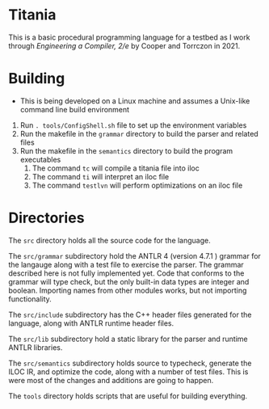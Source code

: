 # Titania
This is a basic procedural programming language for a testbed as I work through _Engineering a Compiler, 2/e_ by Cooper and Torrczon in 2021.

# Building
- This is being developed on a Linux machine and assumes a Unix-like command line build 
environment
1. Run `. tools/ConfigShell.sh` file to set up the environment variables
1. Run the makefile in the `grammar` directory to build the parser and related files
1. Run the makefile in the `semantics` directory to build the program executables
   1. The command `tc` will compile a titania file into iloc
   1. The command `ti` will interpret an iloc file
   1. The command `testlvn` will perform optimizations on an iloc file

# Directories
The `src` directory holds all the source code for the language.  

The `src/grammar` subdirectory hold the ANTLR 4 (version 4.7.1 ) grammar for the langauge 
along with a test file to exercise the parser.  The grammar described here is not fully 
implemented yet.  Code that conforms to the grammar will type check, but the only built-in
data types are integer and boolean.  Importing names from other modules works, but not 
importing functionality.

The `src/include` subdirectory has the C++ header files generated for the language, along 
with ANTLR runtime header files.  

The `src/lib` subdirectory hold a static library for the parser and runtime ANTLR 
libraries.  

The `src/semantics` subdirectory holds source to typecheck, generate the ILOC IR, and 
optimize the code, along with a number of test files.  This is were most of the changes and
additions are going to happen.

The `tools` directory holds scripts that are useful for building everything.
